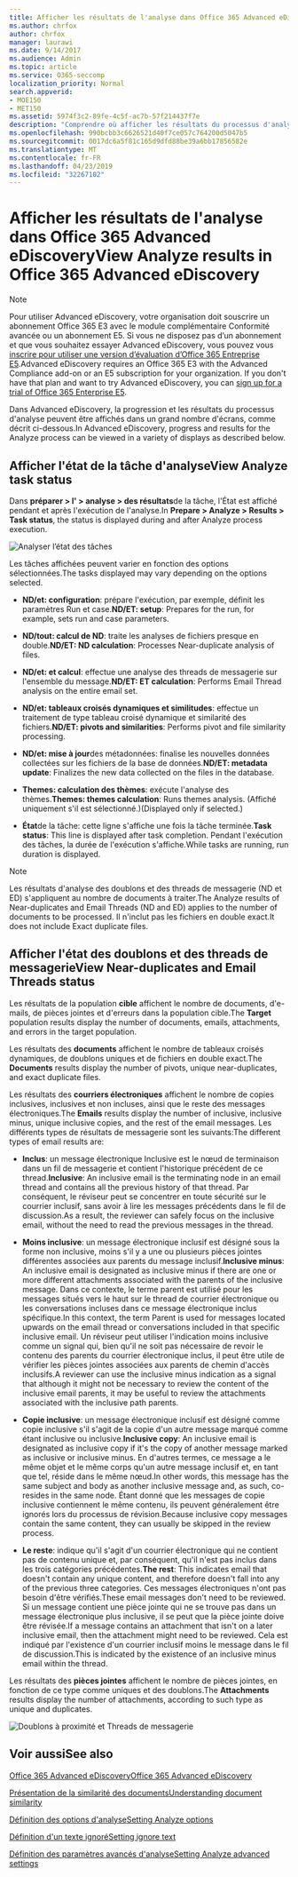 ```yaml
---
title: Afficher les résultats de l'analyse dans Office 365 Advanced eDiscovery
ms.author: chrfox
author: chrfox
manager: laurawi
ms.date: 9/14/2017
ms.audience: Admin
ms.topic: article
ms.service: O365-seccomp
localization_priority: Normal
search.appverid:
- MOE150
- MET150
ms.assetid: 5974f3c2-89fe-4c5f-ac7b-57f214437f7e
description: "Comprendre où afficher les résultats du processus d'analyse dans Office 365 Advanced eDiscovery, y compris les définitions des options de tâche affichées.  "
ms.openlocfilehash: 990bcbb3c6626521d40f7ce057c764200d5047b5
ms.sourcegitcommit: 0017dc6a5f81c165d9dfd88be39a6bb17856582e
ms.translationtype: MT
ms.contentlocale: fr-FR
ms.lasthandoff: 04/23/2019
ms.locfileid: "32267102"
---
```

# <a name="view-analyze-results-in-office-365-advanced-ediscovery"></a><span data-ttu-id="74c0a-103">Afficher les résultats de l'analyse dans Office 365 Advanced eDiscovery</span><span class="sxs-lookup"><span data-stu-id="74c0a-103">View Analyze results in Office 365 Advanced eDiscovery</span></span>

> [!NOTE]
> <span data-ttu-id="74c0a-p101">Pour utiliser Advanced eDiscovery, votre organisation doit souscrire un abonnement Office 365 E3 avec le module complémentaire Conformité avancée ou un abonnement E5. Si vous ne disposez pas d’un abonnement et que vous souhaitez essayer Advanced eDiscovery, vous pouvez vous [inscrire pour utiliser une version d’évaluation d’Office 365 Entreprise E5](https://go.microsoft.com/fwlink/p/?LinkID=698279).</span><span class="sxs-lookup"><span data-stu-id="74c0a-p101">Advanced eDiscovery requires an Office 365 E3 with the Advanced Compliance add-on or an E5 subscription for your organization. If you don't have that plan and want to try Advanced eDiscovery, you can [sign up for a trial of Office 365 Enterprise E5](https://go.microsoft.com/fwlink/p/?LinkID=698279).</span></span> 
  
<span data-ttu-id="74c0a-106">Dans Advanced eDiscovery, la progression et les résultats du processus d'analyse peuvent être affichés dans un grand nombre d'écrans, comme décrit ci-dessous.</span><span class="sxs-lookup"><span data-stu-id="74c0a-106">In Advanced eDiscovery, progress and results for the Analyze process can be viewed in a variety of displays as described below.</span></span>
  
## <a name="view-analyze-task-status"></a><span data-ttu-id="74c0a-107">Afficher l'état de la tâche d'analyse</span><span class="sxs-lookup"><span data-stu-id="74c0a-107">View Analyze task status</span></span>

<span data-ttu-id="74c0a-108">Dans **préparer \> l' \> analyse \> des résultats**de la tâche, l'État est affiché pendant et après l'exécution de l'analyse.</span><span class="sxs-lookup"><span data-stu-id="74c0a-108">In **Prepare \> Analyze \> Results \> Task status**, the status is displayed during and after Analyze process execution.</span></span> 
  
![Analyser l’état des tâches](media/d0372978-ce08-4f4e-a1fc-aa918ae44364.png)
  
<span data-ttu-id="74c0a-110">Les tâches affichées peuvent varier en fonction des options sélectionnées.</span><span class="sxs-lookup"><span data-stu-id="74c0a-110">The tasks displayed may vary depending on the options selected.</span></span> 
  
- <span data-ttu-id="74c0a-111">**ND/et: configuration**: prépare l'exécution, par exemple, définit les paramètres Run et case.</span><span class="sxs-lookup"><span data-stu-id="74c0a-111">**ND/ET: setup**: Prepares for the run, for example, sets run and case parameters.</span></span>
    
- <span data-ttu-id="74c0a-112">**ND/tout: calcul de ND**: traite les analyses de fichiers presque en double.</span><span class="sxs-lookup"><span data-stu-id="74c0a-112">**ND/ET: ND calculation**: Processes Near-duplicate analysis of files.</span></span>
    
- <span data-ttu-id="74c0a-113">**ND/et: et calcul**: effectue une analyse des threads de messagerie sur l'ensemble du message.</span><span class="sxs-lookup"><span data-stu-id="74c0a-113">**ND/ET: ET calculation**: Performs Email Thread analysis on the entire email set.</span></span>
    
- <span data-ttu-id="74c0a-114">**ND/et: tableaux croisés dynamiques et similitudes**: effectue un traitement de type tableau croisé dynamique et similarité des fichiers.</span><span class="sxs-lookup"><span data-stu-id="74c0a-114">**ND/ET: pivots and similarities**: Performs pivot and file similarity processing.</span></span>
    
- <span data-ttu-id="74c0a-115">**ND/et: mise à jour**des métadonnées: finalise les nouvelles données collectées sur les fichiers de la base de données.</span><span class="sxs-lookup"><span data-stu-id="74c0a-115">**ND/ET: metadata update**: Finalizes the new data collected on the files in the database.</span></span>
    
- <span data-ttu-id="74c0a-116">**Themes: calculation des thèmes**: exécute l'analyse des thèmes.</span><span class="sxs-lookup"><span data-stu-id="74c0a-116">**Themes: themes calculation**: Runs themes analysis.</span></span> <span data-ttu-id="74c0a-117">(Affiché uniquement s'il est sélectionné.)</span><span class="sxs-lookup"><span data-stu-id="74c0a-117">(Displayed only if selected.)</span></span>
    
- <span data-ttu-id="74c0a-118">**État**de la tâche: cette ligne s'affiche une fois la tâche terminée.</span><span class="sxs-lookup"><span data-stu-id="74c0a-118">**Task status**: This line is displayed after task completion.</span></span> <span data-ttu-id="74c0a-119">Pendant l'exécution des tâches, la durée de l'exécution s'affiche.</span><span class="sxs-lookup"><span data-stu-id="74c0a-119">While tasks are running, run duration is displayed.</span></span>
    
> [!NOTE]
> <span data-ttu-id="74c0a-120">Les résultats d'analyse des doublons et des threads de messagerie (ND et ED) s'appliquent au nombre de documents à traiter.</span><span class="sxs-lookup"><span data-stu-id="74c0a-120">The Analyze results of Near-duplicates and Email Threads (ND and ED) applies to the number of documents to be processed.</span></span> <span data-ttu-id="74c0a-121">Il n'inclut pas les fichiers en double exact.</span><span class="sxs-lookup"><span data-stu-id="74c0a-121">It does not include Exact duplicate files.</span></span> 
  
## <a name="view-near-duplicates-and-email-threads-status"></a><span data-ttu-id="74c0a-122">Afficher l'état des doublons et des threads de messagerie</span><span class="sxs-lookup"><span data-stu-id="74c0a-122">View Near-duplicates and Email Threads status</span></span>

<span data-ttu-id="74c0a-123">Les résultats de la population **cible** affichent le nombre de documents, d'e-mails, de pièces jointes et d'erreurs dans la population cible.</span><span class="sxs-lookup"><span data-stu-id="74c0a-123">The **Target** population results display the number of documents, emails, attachments, and errors in the target population.</span></span> 
  
<span data-ttu-id="74c0a-124">Les résultats des **documents** affichent le nombre de tableaux croisés dynamiques, de doublons uniques et de fichiers en double exact.</span><span class="sxs-lookup"><span data-stu-id="74c0a-124">The **Documents** results display the number of pivots, unique near-duplicates, and exact duplicate files.</span></span> 
  
<span data-ttu-id="74c0a-125">Les résultats des **courriers électroniques** affichent le nombre de copies inclusives, inclusives et non incluses, ainsi que le reste des messages électroniques.</span><span class="sxs-lookup"><span data-stu-id="74c0a-125">The **Emails** results display the number of inclusive, inclusive minus, unique inclusive copies, and the rest of the email messages.</span></span> <span data-ttu-id="74c0a-126">Les différents types de résultats de messagerie sont les suivants:</span><span class="sxs-lookup"><span data-stu-id="74c0a-126">The different types of email results are:</span></span> 
  
- <span data-ttu-id="74c0a-127">**Inclus**: un message électronique Inclusive est le nœud de terminaison dans un fil de messagerie et contient l'historique précédent de ce thread.</span><span class="sxs-lookup"><span data-stu-id="74c0a-127">**Inclusive**: An inclusive email is the terminating node in an email thread and contains all the previous history of that thread.</span></span> <span data-ttu-id="74c0a-128">Par conséquent, le réviseur peut se concentrer en toute sécurité sur le courrier inclusif, sans avoir à lire les messages précédents dans le fil de discussion.</span><span class="sxs-lookup"><span data-stu-id="74c0a-128">As a result, the reviewer can safely focus on the inclusive email, without the need to read the previous messages in the thread.</span></span> 
    
- <span data-ttu-id="74c0a-129">**Moins inclusive**: un message électronique inclusif est désigné sous la forme non inclusive, moins s'il y a une ou plusieurs pièces jointes différentes associées aux parents du message inclusif.</span><span class="sxs-lookup"><span data-stu-id="74c0a-129">**Inclusive minus**: An inclusive email is designated as inclusive minus if there are one or more different attachments associated with the parents of the inclusive message.</span></span> <span data-ttu-id="74c0a-130">Dans ce contexte, le terme parent est utilisé pour les messages situés vers le haut sur le thread de courrier électronique ou les conversations incluses dans ce message électronique inclus spécifique.</span><span class="sxs-lookup"><span data-stu-id="74c0a-130">In this context, the term Parent is used for messages located upwards on the email thread or conversations included in that specific inclusive email.</span></span> <span data-ttu-id="74c0a-131">Un réviseur peut utiliser l'indication moins inclusive comme un signal qui, bien qu'il ne soit pas nécessaire de revoir le contenu des parents du courrier électronique inclus, il peut être utile de vérifier les pièces jointes associées aux parents de chemin d'accès inclusifs.</span><span class="sxs-lookup"><span data-stu-id="74c0a-131">A reviewer can use the inclusive minus indication as a signal that although it might not be necessary to review the content of the inclusive email parents, it may be useful to review the attachments associated with the inclusive path parents.</span></span> 
    
- <span data-ttu-id="74c0a-132">**Copie inclusive**: un message électronique inclusif est désigné comme copie inclusive s'il s'agit de la copie d'un autre message marqué comme étant inclusive ou inclusive.</span><span class="sxs-lookup"><span data-stu-id="74c0a-132">**Inclusive copy**: An inclusive email is designated as inclusive copy if it's the copy of another message marked as inclusive or inclusive minus.</span></span> <span data-ttu-id="74c0a-133">En d'autres termes, ce message a le même objet et le même corps qu'un autre message inclusif et, en tant que tel, réside dans le même nœud.</span><span class="sxs-lookup"><span data-stu-id="74c0a-133">In other words, this message has the same subject and body as another inclusive message and, as such, co-resides in the same node.</span></span> <span data-ttu-id="74c0a-134">Étant donné que les messages de copie inclusive contiennent le même contenu, ils peuvent généralement être ignorés lors du processus de révision.</span><span class="sxs-lookup"><span data-stu-id="74c0a-134">Because inclusive copy messages contain the same content, they can usually be skipped in the review process.</span></span> 
    
- <span data-ttu-id="74c0a-135">**Le reste**: indique qu'il s'agit d'un courrier électronique qui ne contient pas de contenu unique et, par conséquent, qu'il n'est pas inclus dans les trois catégories précédentes.</span><span class="sxs-lookup"><span data-stu-id="74c0a-135">**The rest**: This indicates email that doesn't contain any unique content, and therefore doesn't fall into any of the previous three categories.</span></span> <span data-ttu-id="74c0a-136">Ces messages électroniques n'ont pas besoin d'être vérifiés.</span><span class="sxs-lookup"><span data-stu-id="74c0a-136">These email messages don't need to be reviewed.</span></span> <span data-ttu-id="74c0a-137">Si un message contient une pièce jointe qui ne se trouve pas dans un message électronique plus inclusive, il se peut que la pièce jointe doive être révisée.</span><span class="sxs-lookup"><span data-stu-id="74c0a-137">If a message contains an attachment that isn't on a later inclusive email, then the attachment might need to be reviewed.</span></span> <span data-ttu-id="74c0a-138">Cela est indiqué par l'existence d'un courrier inclusif moins le message dans le fil de discussion.</span><span class="sxs-lookup"><span data-stu-id="74c0a-138">This is indicated by the existence of an inclusive minus email within the thread.</span></span>
    
<span data-ttu-id="74c0a-139">Les résultats des **pièces jointes** affichent le nombre de pièces jointes, en fonction de ce type comme uniques et des doublons.</span><span class="sxs-lookup"><span data-stu-id="74c0a-139">The **Attachments** results display the number of attachments, according to such type as unique and duplicates.</span></span> 
  
![Doublons à proximité et Threads de messagerie](media/54491303-0ee3-4739-b42e-d1ee486842fd.png)
  
## <a name="see-also"></a><span data-ttu-id="74c0a-141">Voir aussi</span><span class="sxs-lookup"><span data-stu-id="74c0a-141">See also</span></span>

[<span data-ttu-id="74c0a-142">Office 365 Advanced eDiscovery</span><span class="sxs-lookup"><span data-stu-id="74c0a-142">Office 365 Advanced eDiscovery</span></span>](office-365-advanced-ediscovery.md)
  
[<span data-ttu-id="74c0a-143">Présentation de la similarité des documents</span><span class="sxs-lookup"><span data-stu-id="74c0a-143">Understanding document similarity</span></span>](understand-document-similarity-in-advanced-ediscovery.md)
  
[<span data-ttu-id="74c0a-144">Définition des options d'analyse</span><span class="sxs-lookup"><span data-stu-id="74c0a-144">Setting Analyze options</span></span>](set-analyze-options-in-advanced-ediscovery.md)
  
[<span data-ttu-id="74c0a-145">Définition d'un texte ignoré</span><span class="sxs-lookup"><span data-stu-id="74c0a-145">Setting ignore text</span></span>](set-ignore-text-in-advanced-ediscovery.md)
  
[<span data-ttu-id="74c0a-146">Définition des paramètres avancés d'analyse</span><span class="sxs-lookup"><span data-stu-id="74c0a-146">Setting Analyze advanced settings</span></span>](view-analyze-results-in-advanced-ediscovery.md)

